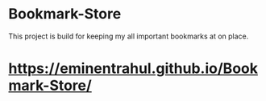 # Bookmark-Store
This project is build for keeping my all important bookmarks at on place.

# https://eminentrahul.github.io/Bookmark-Store/
